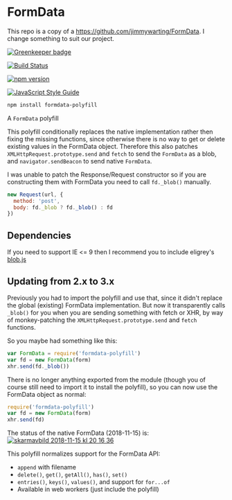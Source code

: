 # FormData

This repo is a copy of a https://github.com/jimmywarting/FormData. I change something to suit our project.

[![Greenkeeper badge](https://badges.greenkeeper.io/jimmywarting/FormData.svg)](https://greenkeeper.io/)

[![Build Status](https://travis-ci.org/jimmywarting/FormData.svg?branch=master)](https://travis-ci.org/jimmywarting/FormData)

[![npm version][npm-image]][npm-url]

[![JavaScript Style Guide](https://img.shields.io/badge/code_style-standard-brightgreen.svg)](https://standardjs.com)

```bash
npm install formdata-polyfill
```

A `FormData` polyfill

This polyfill conditionally replaces the native implementation rather then fixing the missing functions,
since otherwise there is no way to get or delete existing values in the FormData object.
Therefore this also patches `XMLHttpRequest.prototype.send` and `fetch` to send the `FormData` as a blob,
and `navigator.sendBeacon` to send native `FormData`.

I was unable to patch the Response/Request constructor
so if you are constructing them with FormData you need to call `fd._blob()` manually.

```js
new Request(url, {
  method: 'post',
  body: fd._blob ? fd._blob() : fd
})
```

Dependencies
---

If you need to support IE <= 9 then I recommend you to include eligrey's [blob.js]

Updating from 2.x to 3.x
---

Previously you had to import the polyfill and use that,
since it didn't replace the global (existing) FormData implementation.
But now it transparently calls `_blob()` for you when you are sending something with fetch or XHR,
by way of monkey-patching the `XMLHttpRequest.prototype.send` and `fetch` functions.

So you maybe had something like this:

```javascript
var FormData = require('formdata-polyfill')
var fd = new FormData(form)
xhr.send(fd._blob())
```

There is no longer anything exported from the module
(though you of course still need to import it to install the polyfill),
so you can now use the FormData object as normal:

```javascript
require('formdata-polyfill')
var fd = new FormData(form)
xhr.send(fd)
```

The status of the native FormData (2018-11-15) is:
[![skarmavbild 2018-11-15 kl 20 16 36](https://user-images.githubusercontent.com/1148376/48575973-99df5180-e913-11e8-8456-24f274d70fab.png)](https://developer.mozilla.org/en-US/docs/Web/API/FormData#Browser_compatibility)



This polyfill normalizes support for the FormData API:

 - `append` with filename
 - `delete()`, `get()`, `getAll()`, `has()`, `set()`
 - `entries()`, `keys()`, `values()`, and support for `for...of`
 - Available in web workers (just include the polyfill)

  [npm-image]: https://img.shields.io/npm/v/formdata-polyfill.svg
  [npm-url]: https://www.npmjs.com/package/formdata-polyfill
  [blob.js]: https://github.com/eligrey/Blob.js
